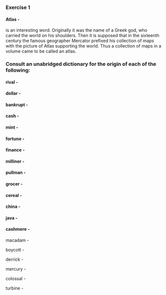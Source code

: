 
### Exercise 1

#### Atlas - 
is an interesting word. Originally it was the name of a Greek god, who carried the world on his shoulders. Then it is supposed that in the sixteenth century the famous geographer Mercator prefixed his collection of maps with the picture of Atlas supporting the world. Thus a collection of maps in a volume came to be called an atlas. 


### Consult an unabridged dictionary for the origin of each of the following:

#### rival - 

#### dollar - 

#### bankrupt - 

#### cash - 

#### mint -

#### fortune - 

#### finance - 

#### milliner - 

#### pullman - 

#### grocer - 

#### cereal - 

#### china - 

#### java - 

#### cashmere - 

macadam - 

boycott -

derrick - 

mercury - 

colossal - 

turbine -
